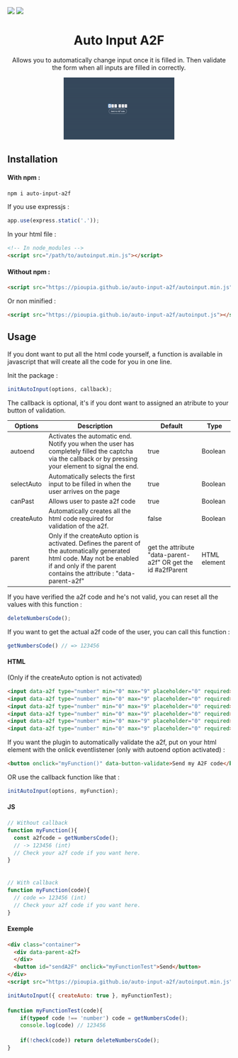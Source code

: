 [![](https://img.shields.io/npm/v/auto-input-a2f)](https://www.npmjs.com/package/auto-input-a2f)
[![](https://img.shields.io/npm/dm/auto-input-a2f)](https://www.npmjs.com/package/auto-input-a2f)

<h1 align="center">Auto Input A2F</h1>
<p align="center">Allows you to automatically change input once it is filled in. Then validate the form when all inputs are filled in correctly.</p>

<p align="center">
    <a href="https://github.com/pioupia/auto-input-a2f">
        <img src="https://raw.githubusercontent.com/pioupia/auto-input-a2f/main/assets/autoinputa2f.gif" height="140">
    </a>
</p>

## Installation

#### With npm :
```sh
npm i auto-input-a2f
```
If you use expressjs :
```js
app.use(express.static('.'));
```

In your html file :
```html
<!-- In node_modules -->
<script src="/path/to/autoinput.min.js"></script>
```

#### Without npm :
```html
<script src="https://pioupia.github.io/auto-input-a2f/autoinput.min.js"></script>
```
Or non minified :

```html
<script src="https://pioupia.github.io/auto-input-a2f/autoinput.js"></script>
```


## Usage

If you dont want to put all the html code yourself, a function is available in javascript that will create all the code for you in one line.

Init the package :
```js
initAutoInput(options, callback);
```

The callback is optional, it's if you dont want to assigned an atribute to your button of validation.

| Options  | Description | Default | Type |
| ------------- | ------------- | ------------- | ------------- |
| autoend  | Activates the automatic end. Notify you when the user has completely filled the captcha via the callback or by pressing your element to signal the end. | true | Boolean |
| selectAuto  | Automatically selects the first input to be filled in when the user arrives on the page  | true | Boolean |
| canPast | Allows user to paste a2f code | true | Boolean |
| createAuto | Automatically creates all the html code required for validation of the a2f. | false | Boolean |
| parent | Only if the createAuto option is activated. Defines the parent of the automatically generated html code. May not be enabled if and only if the parent contains the attribute : "data-parent-a2f" | get the attribute "data-parent-a2f" OR get the id #a2fParent | HTML element |


If you have verified the a2f code and he's not valid, you can reset all the values with this function :

```js
deleteNumbersCode();
```

If you want to get the actual a2f code of the user, you can call this function :
```js
getNumbersCode() // => 123456
```

#### HTML

(Only if the createAuto option is not activated)

```html
<input data-a2f type="number" min="0" max="9" placeholder="0" required>
<input data-a2f type="number" min="0" max="9" placeholder="0" required>
<input data-a2f type="number" min="0" max="9" placeholder="0" required>
<input data-a2f type="number" min="0" max="9" placeholder="0" required>
<input data-a2f type="number" min="0" max="9" placeholder="0" required>
<input data-a2f type="number" min="0" max="9" placeholder="0" required>
```

If you want the plugin to automatically validate the a2f, put on your html element with the onlick eventlistener (only with autoend option activated) :

```html
<button onclick="myFunction()" data-button-validate>Send my A2F code</button>
```
OR use the callback function like that :

```js
initAutoInput(options, myFunction);
```

#### JS
```js
// Without callback
function myFunction(){
  const a2fcode = getNumbersCode(); 
  // -> 123456 (int)
  // Check your a2f code if you want here.
}


// With callback
function myFunction(code){
  // code => 123456 (int)
  // Check your a2f code if you want here.
}
```

#### Exemple 

```html
<div class="container">
  <div data-parent-a2f>
  </div>
  <button id="sendA2F" onclick="myFunctionTest">Send</button>
</div>
<script src="https://pioupia.github.io/auto-input-a2f/autoinput.min.js"></script>
```

```js
initAutoInput({ createAuto: true }, myFunctionTest);

function myFunctionTest(code){
    if(typeof code !== 'number') code = getNumbersCode();
    console.log(code) // 123456

    if(!check(code)) return deleteNumbersCode();
}
```